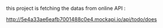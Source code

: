 ﻿this project is fetching the datas from online API :

http://5e4a33ae6eafb7001488c0e4.mockapi.io/api/todo/does